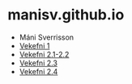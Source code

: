 # manisv.github.io
* Máni Sverrisson
* [Vekefni 1](https://manisv.github.io/Verkefni_1/)
* [Vekefni 2.1-2.2](https://manisv.github.io/Verkefni_2/Verkefni-21-22/)
* [Vekefni 2.3](https://manisv.github.io/Verkefni_2/verkefni-23/)
* [Vekefni 2.4](https://manisv.github.io/Verkefni_2/verkefni-24/)
